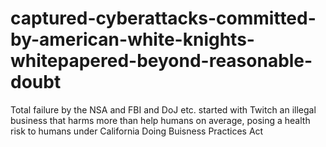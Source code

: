 # captured-cyberattacks-committed-by-american-white-knights-whitepapered-beyond-reasonable-doubt
Total failure by the NSA and FBI and DoJ etc. started with Twitch an illegal business that harms more than help humans on average, posing a health risk to humans under California Doing Buisness Practices Act
